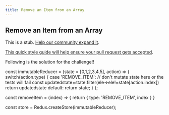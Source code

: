 ```yaml
---
title: Remove an Item from an Array
---
```

## Remove an Item from an Array

This is a stub. <a href='https://github.com/freecodecamp/guides/tree/master/src/pages/certifications/front-end-libraries/redux/remove-an-item-from-an-array/index.md' target='_blank' rel='nofollow'>Help our community expand it</a>.

<a href='https://github.com/freecodecamp/guides/blob/master/README.md' target='_blank' rel='nofollow'>This quick style guide will help ensure your pull request gets accepted</a>.

<!-- The article goes here, in GitHub-flavored Markdown. Feel free to add YouTube videos, images, and CodePen/JSBin embeds  -->
Following is the solution for the challenge!!

const immutableReducer = (state = [0,1,2,3,4,5], action) => {
  switch(action.type) {
    case 'REMOVE_ITEM':
      // don't mutate state here or the tests will fail
      const updatedstate=state.filter(ele=>ele!=state[action.index])
      return updatedstate
    default:
      return state;
  }
};

const removeItem = (index) => {
  return {
    type: 'REMOVE_ITEM',
    index
  }
}

const store = Redux.createStore(immutableReducer);
